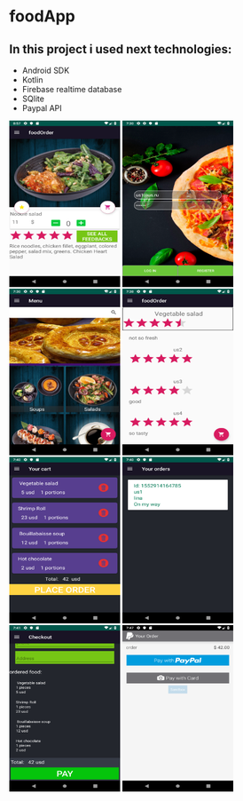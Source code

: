 # foodApp
## In this project i used next technologies:
* Android SDK
* Kotlin
* Firebase realtime database
* SQlite
* Paypal API


<img src="Screenshots/Screenshot_1552683473.png" width=200 height=300> <img src="Screenshots/Screenshot_1553844606.png" width=200 height=300>
<img src="Screenshots/Screenshot_1553844627.png" width=200 height=300>
<img src="Screenshots/Screenshot_1553845090.png" width=200 height=300>
<img src="Screenshots/Screenshot_1553845200.png" width=200 height=300>
<img src="Screenshots/Screenshot_1553845237.png" width=200 height=300>
<img src="Screenshots/Screenshot_1553845276.png" width=200 height=300>
<img src="Screenshots/Screenshot_1553845624.png" width=200 height=300>
